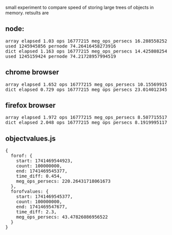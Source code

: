 small experiment to compare speed of storing large trees of objects in memory.
retsults are
## node:
<pre>
array elapsed 1.03 ops 16777215 meg_ops_persecs 16.288558252427183
used 1245945856 pernode 74.26416458273916
dict elapsed 1.163 ops 16777215 meg_ops_persecs 14.425808254514187
used 1245159424 pernode 74.21728957994519
</pre>
## chrome browser

<pre>
array elapsed 1.652 ops 16777215 meg_ops_persecs 10.155699152542374
dict elapsed 0.729 ops 16777215 meg_ops_persecs 23.0140123456790
</pre>
## firefox browser
<pre>
array elapsed 1.972 ops 16777215 meg_ops_persecs 8.50771551724138 
dict elapsed 2.048 ops 16777215 meg_ops_persecs 8.19199951171875
</pre>
## objectvalues.js
<pre>
{
  forof: {
    start: 1741469544923,
    count: 100000000,
    end: 1741469545377,
    time_diff: 0.454,
    meg_ops_persecs: 220.26431718061673
  },
  forofvalues: {
    start: 1741469545377,
    count: 100000000,
    end: 1741469547677,
    time_diff: 2.3,
    meg_ops_persecs: 43.47826086956522
  }
}
</pre>